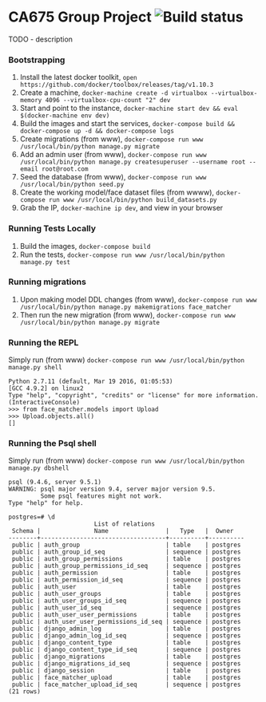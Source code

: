 # CA675 Group Project ![Build status](https://circleci.com/gh/magrossi/ca675_project.svg?style=shield)

TODO - description

### Bootstrapping

1. Install the latest docker toolkit, `open https://github.com/docker/toolbox/releases/tag/v1.10.3`
1. Create a machine, `docker-machine create -d virtualbox --virtualbox-memory 4096 --virtualbox-cpu-count "2" dev`
1. Start and point to the instance, `docker-machine start dev && eval $(docker-machine env dev)`
1. Build the images and start the services, `docker-compose build && docker-compose up -d && docker-compose logs`
1. Create migrations (from www), `docker-compose run www /usr/local/bin/python manage.py migrate`
1. Add an admin user (from www), `docker-compose run www /usr/local/bin/python manage.py createsuperuser --username root --email root@root.com`
1. Seed the database (from www), `docker-compose run www /usr/local/bin/python seed.py`
1. Create the working model/face dataset files (from wwww), `docker-compose run www /usr/local/bin/python build_datasets.py`
1. Grab the IP, `docker-machine ip dev`, and view in your browser

### Running Tests Locally

1. Build the images, `docker-compose build`
2. Run the tests, `docker-compose run www /usr/local/bin/python manage.py test`

### Running migrations

1. Upon making model DDL changes (from www), `docker-compose run www /usr/local/bin/python manage.py makemigrations face_matcher`
1. Then run the new migration (from www), `docker-compose run www /usr/local/bin/python manage.py migrate`

### Running the REPL

Simply run (from www) `docker-compose run www /usr/local/bin/python manage.py shell`
```
Python 2.7.11 (default, Mar 19 2016, 01:05:53)
[GCC 4.9.2] on linux2
Type "help", "copyright", "credits" or "license" for more information.
(InteractiveConsole)
>>> from face_matcher.models import Upload
>>> Upload.objects.all()
[]
```

### Running the Psql shell

Simply run (from www) `docker-compose run www /usr/local/bin/python manage.py dbshell`
```
psql (9.4.6, server 9.5.1)
WARNING: psql major version 9.4, server major version 9.5.
         Some psql features might not work.
Type "help" for help.

postgres=# \d
                        List of relations
 Schema |               Name                |   Type   |  Owner
--------+-----------------------------------+----------+----------
 public | auth_group                        | table    | postgres
 public | auth_group_id_seq                 | sequence | postgres
 public | auth_group_permissions            | table    | postgres
 public | auth_group_permissions_id_seq     | sequence | postgres
 public | auth_permission                   | table    | postgres
 public | auth_permission_id_seq            | sequence | postgres
 public | auth_user                         | table    | postgres
 public | auth_user_groups                  | table    | postgres
 public | auth_user_groups_id_seq           | sequence | postgres
 public | auth_user_id_seq                  | sequence | postgres
 public | auth_user_user_permissions        | table    | postgres
 public | auth_user_user_permissions_id_seq | sequence | postgres
 public | django_admin_log                  | table    | postgres
 public | django_admin_log_id_seq           | sequence | postgres
 public | django_content_type               | table    | postgres
 public | django_content_type_id_seq        | sequence | postgres
 public | django_migrations                 | table    | postgres
 public | django_migrations_id_seq          | sequence | postgres
 public | django_session                    | table    | postgres
 public | face_matcher_upload               | table    | postgres
 public | face_matcher_upload_id_seq        | sequence | postgres
(21 rows)
```
